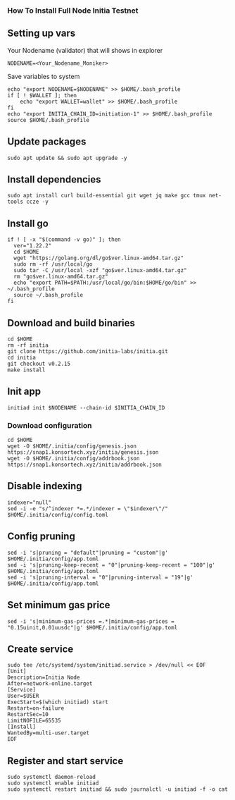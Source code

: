 ### How To Install Full Node Initia Testnet

## Setting up vars
Your Nodename (validator) that will shows in explorer
```
NODENAME=<Your_Nodename_Moniker>
```

Save variables to system
```
echo "export NODENAME=$NODENAME" >> $HOME/.bash_profile
if [ ! $WALLET ]; then
	echo "export WALLET=wallet" >> $HOME/.bash_profile
fi
echo "export INITIA_CHAIN_ID=initiation-1" >> $HOME/.bash_profile
source $HOME/.bash_profile
```

## Update packages
```
sudo apt update && sudo apt upgrade -y
```

## Install dependencies
```
sudo apt install curl build-essential git wget jq make gcc tmux net-tools ccze -y
```

## Install go
```
if ! [ -x "$(command -v go)" ]; then
  ver="1.22.2"
  cd $HOME
  wget "https://golang.org/dl/go$ver.linux-amd64.tar.gz"
  sudo rm -rf /usr/local/go
  sudo tar -C /usr/local -xzf "go$ver.linux-amd64.tar.gz"
  rm "go$ver.linux-amd64.tar.gz"
  echo "export PATH=$PATH:/usr/local/go/bin:$HOME/go/bin" >> ~/.bash_profile
  source ~/.bash_profile
fi
```

## Download and build binaries
```
cd $HOME
rm -rf initia
git clone https://github.com/initia-labs/initia.git
cd initia
git checkout v0.2.15
make install
```

## Init app
```
initiad init $NODENAME --chain-id $INITIA_CHAIN_ID
```

### Download configuration
```
cd $HOME
wget -O $HOME/.initia/config/genesis.json https://snap1.konsortech.xyz/initia/genesis.json
wget -O $HOME/.initia/config/addrbook.json https://snap1.konsortech.xyz/initia/addrbook.json
```

## Disable indexing
```
indexer="null"
sed -i -e "s/^indexer *=.*/indexer = \"$indexer\"/" $HOME/.initia/config/config.toml
```

## Config pruning
```
sed -i 's|pruning = "default"|pruning = "custom"|g' $HOME/.initia/config/app.toml
sed -i 's|pruning-keep-recent = "0"|pruning-keep-recent = "100"|g' $HOME/.initia/config/app.toml
sed -i 's|pruning-interval = "0"|pruning-interval = "19"|g' $HOME/.initia/config/app.toml
```

## Set minimum gas price
```
sed -i 's|minimum-gas-prices =.*|minimum-gas-prices = "0.15uinit,0.01uusdc"|g' $HOME/.initia/config/app.toml
```

## Create service
```
sudo tee /etc/systemd/system/initiad.service > /dev/null << EOF
[Unit]
Description=Initia Node
After=network-online.target
[Service]
User=$USER
ExecStart=$(which initiad) start
Restart=on-failure
RestartSec=10
LimitNOFILE=65535
[Install]
WantedBy=multi-user.target
EOF
```

## Register and start service
```
sudo systemctl daemon-reload
sudo systemctl enable initiad
sudo systemctl restart initiad && sudo journalctl -u initiad -f -o cat
```
